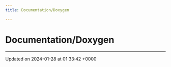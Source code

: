 ```yaml
---
title: Documentation/Doxygen

---
```


# Documentation/Doxygen








-------------------------------

Updated on 2024-01-28 at 01:33:42 +0000
